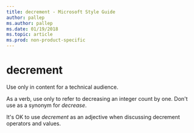 ```yaml
---
title: decrement - Microsoft Style Guide
author: pallep
ms.author: pallep
ms.date: 01/19/2018
ms.topic: article
ms.prod: non-product-specific
---
```


# decrement

Use only in content for a technical audience.  

As a verb, use only to refer to decreasing an integer count by one. Don't use as a synonym for *decrease*.  

It's OK to use *decrement* as an adjective when discussing decrement operators and values.  
